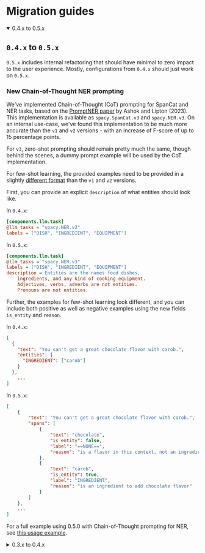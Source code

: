 # Migration guides

<details open>
  <summary>0.4.x to 0.5.x</summary>

## `0.4.x` to `0.5.x`

`0.5.x` includes internal refactoring that should have minimal to zero impact to the user experience. Mostly, configurations from `0.4.x` 
should just work on `0.5.x`.

### New Chain-of-Thought NER prompting

We've implemented Chain-of-Thought (CoT) prompting for SpanCat and NER tasks, 
based on the
[PromptNER paper](https://arxiv.org/pdf/2305.15444.pdf) by Ashok and Lipton
(2023). This implementation is available as `spacy.SpanCat.v3` and `spacy.NER.v3`. 
On an internal use-case, we've found this implementation to be much more accurate 
than the `v1` and `v2` versions - with an increase of F-score of up to 15 
percentage points.

For `v3`, zero-shot prompting should remain pretty much the same, though behind the scenes, 
a dummy prompt example will be used by the CoT implementation. 

For few-shot learning, the provided examples need to be provided in a slightly 
[different format](https://spacy.io/api/large-language-models#ner) than the `v1` and `v2` versions.

First, you can provide an explicit `description` of what entities should look like. 

In `0.4.x`:
```ini
[components.llm.task]
@llm_tasks = "spacy.NER.v2"
labels = ["DISH", "INGREDIENT", "EQUIPMENT"]
```

In `0.5.x`:
```ini
[components.llm.task]
@llm_tasks = "spacy.NER.v3"
labels = ["DISH", "INGREDIENT", "EQUIPMENT"]
description = Entities are the names food dishes,
    ingredients, and any kind of cooking equipment.
    Adjectives, verbs, adverbs are not entities.
    Pronouns are not entities.
```

Further, the examples for few-shot learning look different, and you can include both positive as well as negative examples 
using the new fields `is_entity` and `reason`.

In `0.4.x`:
```json
[
  {
    "text": "You can't get a great chocolate flavor with carob.",
    "entities": {
      "INGREDIENT": ["carob"]
    }
  },
    ...
]
```

In `0.5.x`:
```json
[
    {
        "text": "You can't get a great chocolate flavor with carob.",
        "spans": [
            {
                "text": "chocolate",
                "is_entity": false,
                "label": "==NONE==",
                "reason": "is a flavor in this context, not an ingredient"
            },
            {
                "text": "carob",
                "is_entity": true,
                "label": "INGREDIENT",
                "reason": "is an ingredient to add chocolate flavor"
            }
        ]
    },
    ...
]
```

For a full example using 0.5.0 with Chain-of-Thought prompting for NER, see 
[this usage example](https://github.com/explosion/spacy-llm/tree/main/usage_examples/ner_v3_openai).

</details>

<details>
  <summary>0.3.x to 0.4.x</summary>

## `0.3.x` to `0.4.x`

`0.4.x` significantly refactors the code to make it more robust and the config more intuitive. 0.4.0 changes the config 
paradigm from `backend`- to `model`-centric. This is reflected in the external API in a different config structure.

Remember that there are three different types of models: the first uses the native REST implementation to communicate
with hosted LLMs, the second builds on HuggingFace's `transformers` model to run models locally and the third leverages
`langchain` to operate on hosted or local models. While the config for all three is rather similar (especially in 
0.4.x), there are differences in how these models have to be configured. We show how to migrate your config from 0.3.x
to 0.4.x for each of these model types.

### All model types 
- The registry name has changed - instead of `@llm_backends`, use `@llm_models`.
- The `api` attribute has been removed.

### Models using REST

This is the default method to communicate with hosted models. Whenever you don't explicitly use LangChain models
(see section at the bottom) or run models locally, you are using this kind of model.

In `0.3.x`:
```ini
[components.llm.backend]
@llm_backends = "spacy.REST.v1"
api = "OpenAI"
config = {"model": "gpt-3.5-turbo", "temperature": 0.3}
```
In `0.4.x`:
```ini
[components.llm.model]
@llm_models = "spacy.GPT-3-5.v1"
name = "gpt-3.5-turbo"
config = {"temperature": 0.3}
```
Note that the factory function (marked with `@`) refers to the name of the model. Variants of the same model can be 
specified with the `name` attribute - for `gpt-3.5` this could be `"gpt-3.5-turbo"` or `"gpt-3.5-turbo-16k"`.

### Models using HuggingFace

On top of the changes described in the section above, HF models like `spacy.Dolly.v1` now accept `config_init` and 
`config_run` to reflect that differerent arguments can be passed at init or run time.

In `0.3.x`:
```ini
[components.llm.backend]
@llm_backends = "spacy.Dolly_HF.v1"
model = "databricks/dolly-v2-3b"
config = {}
```
In `0.4.x`:
```ini
[components.llm.model]
@llm_models = "spacy.Dolly.v1"
name = "dolly-v2-3b"  # or databricks/dolly-v2-3b - the prefix is optional
config_init = {}  # Arguments passed to HF model at initialization time
config_run = {}  # Arguments passed to HF model at inference time 
```

### Models using LangChain

LangChain models are now accessible via `langchain.[API].[version]`, e. g. `langchain.OpenAI.v1`. Other than that the
changes from 0.3.x to 0.4.x are identical with REST-based models.

In `0.3.x`:
```ini
[components.llm.backend]
@llm_backends = "spacy.LangChain.v1"
api = "OpenAI"
config = {"temperature": 0.3}
```

In `0.4.x`:
```ini
[components.llm.model]
@llm_models = "langchain.OpenAI.v1"
name = "gpt-3.5-turbo"
config = {"temperature": 0.3}
```

</details>